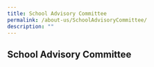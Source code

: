 ```yaml
---
title: School Advisory Committee
permalink: /about-us/SchoolAdvisoryCommittee/
description: ""
---
```

## School Advisory Committee
